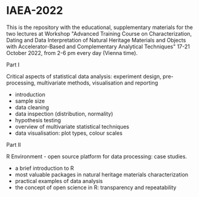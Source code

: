 # IAEA-2022

This is the repository with the educational, supplementary materials for the two lectures at Workshop
"Advanced Training Course on Characterization, Dating and Data Interpretation of Natural Heritage Materials and Objects with Accelerator-Based and Complementary Analytical Techniques" 
17-21 October 2022, from 2-6 pm every day (Vienna time). 


Part I

Critical aspects of statistical data analysis: experiment design, pre-processing, multivariate methods, visualisation and reporting

- introduction
- sample size
- data cleaning
- data inspection (distribution, normality)
- hypothesis testing
- overview of multivariate statistical techniques
- data visualisation: plot types, colour scales

 

Part II

R Environment - open source platform for data processing: case studies.

- a brief introduction to R
- most valuable packages in natural heritage materials characterization
- practical examples of data analysis
- the concept of open science in R: transparency and repeatability
